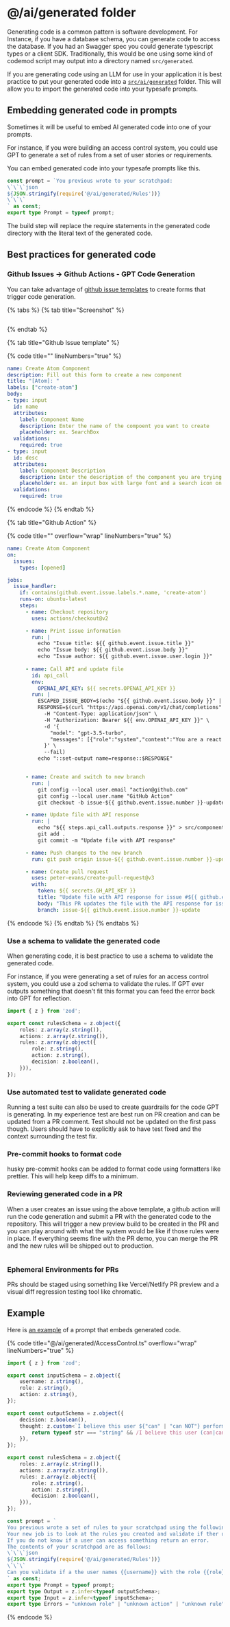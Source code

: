 # @/ai/generated folder

Generating code is a common pattern is software development. For Instance, if you have a database schema, you can generate code to access the database. If you had an Swagger spec you could generate typescript types or a client SDK. Traditionally, this would be one using some kind of codemod script may output into a directory named `src/generated`.

If you are generating code using an LLM for use in your application it is best practice to put your generated code into a [`src/ai/generated`](https://github.com/BLamy/GPT-AccessControl/tree/main/src/ai/generated) folder. This will allow you to import the generated code into your typesafe prompts.

## Embedding generated code in prompts

Sometimes it will be useful to embed AI generated code into one of your prompts.

For instance, if you were building an access control system, you could use GPT to generate a set of rules from a set of user stories or requirements.

You can embed generated code into your typesafe prompts like this.

```typescript
const prompt = `You previous wrote to your scratchpad:
\`\`\`json
${JSON.stringify(require('@/ai/generated/Rules'))}
\`\`\` 
` as const;
export type Prompt = typeof prompt;
```

The build step will replace the require statements in the generated code directory with the literal text of the generated code.

## Best practices for generated code

### Github Issues -> Github Actions - GPT Code Generation

You can take advantage of [github issue templates](https://docs.github.com/en/communities/using-templates-to-encourage-useful-issues-and-pull-requests/configuring-issue-templates-for-your-repository#creating-issue-forms) to create forms that trigger code generation.

{% tabs %}
{% tab title="Screenshot" %}
<figure><img src=".gitbook/assets/image (4).png" alt=""><figcaption></figcaption></figure>
{% endtab %}

{% tab title="Github Issue template" %}


{% code title="" lineNumbers="true" %}
```yaml
name: Create Atom Component
description: Fill out this form to create a new component
title: "[Atom]: "
labels: ["create-atom"]
body:
- type: input
  id: name
  attributes:
    label: Component Name
    description: Enter the name of the compoent you want to create
    placeholder: ex. SearchBox
  validations:
    required: true
- type: input
  id: desc
  attributes:
    label: Component Description
    description: Enter the description of the component you are trying to make
    placeholder: ex. an input box with large font and a search icon on the left hand side rounded corners 
  validations:
    required: true
```
{% endcode %}
{% endtab %}

{% tab title="Github Action" %}


{% code title="" overflow="wrap" lineNumbers="true" %}
```yaml
name: Create Atom Component
on:
  issues:
    types: [opened]

jobs:
  issue_handler:
    if: contains(github.event.issue.labels.*.name, 'create-atom')
    runs-on: ubuntu-latest
    steps:
      - name: Checkout repository
        uses: actions/checkout@v2

      - name: Print issue information
        run: |
          echo "Issue title: ${{ github.event.issue.title }}"
          echo "Issue body: ${{ github.event.issue.body }}"
          echo "Issue author: ${{ github.event.issue.user.login }}"
      
      - name: Call API and update file
        id: api_call
        env:
          OPENAI_API_KEY: ${{ secrets.OPENAI_API_KEY }}
        run: |
          ESCAPED_ISSUE_BODY=$(echo "${{ github.event.issue.body }}" | awk '{printf "%s\\n", $0}')
          RESPONSE=$(curl "https://api.openai.com/v1/chat/completions" \
            -H "Content-Type: application/json" \
            -H "Authorization: Bearer ${{ env.OPENAI_API_KEY }}" \
            -d '{
              "model": "gpt-3.5-turbo",
              "messages": [{"role":"system","content":"You are a react component generator I will feed you a markdown file that contains a component name and description your job is to create a nextjs component using typescript and tailwind do not add any additional libraries or dependencies. Remember if you import useState, useEffect, or useRef you must prefix the file with \"use client\". Your response should only have 1 tsx code block which is the implementation of the component. Do not wrap the code in anything."},{"role": "user", "content": "'"$ESCAPED_ISSUE_BODY"'"}]
            }' \
            --fail)
          echo "::set-output name=response::$RESPONSE"


      - name: Create and switch to new branch
        run: |
          git config --local user.email "action@github.com"
          git config --local user.name "GitHub Action"
          git checkout -b issue-${{ github.event.issue.number }}-update

      - name: Update file with API response
        run: |
          echo "${{ steps.api_call.outputs.response }}" > src/components/atoms/Search.tsx
          git add .
          git commit -m "Update file with API response"

      - name: Push changes to the new branch
        run: git push origin issue-${{ github.event.issue.number }}-update

      - name: Create pull request
        uses: peter-evans/create-pull-request@v3
        with:
          token: ${{ secrets.GH_API_KEY }}
          title: "Update file with API response for issue #${{ github.event.issue.number }}"
          body: "This PR updates the file with the API response for issue #${{ github.event.issue.number }}."
          branch: issue-${{ github.event.issue.number }}-update

```
{% endcode %}
{% endtab %}
{% endtabs %}

### Use a schema to validate the generated code

When generating code, it is best practice to use a schema to validate the generated code.

For instance, if you were generating a set of rules for an access control system, you could use a zod schema to validate the rules. If GPT ever outputs something that doesn't fit this format you can feed the error back into GPT for reflection.

```typescript
import { z } from 'zod';

export const rulesSchema = z.object({
    roles: z.array(z.string()),
    actions: z.array(z.string()),
    rules: z.array(z.object({
        role: z.string(),
        action: z.string(),
        decision: z.boolean(),
    })),
});
```

### Use automated test to validate generated code

Running a test suite can also be used to create guardrails for the code GPT is generating. In my experience test are best run on PR creation and can be updated from a PR comment. Test should not be updated on the first pass though. Users should have to explicitly ask to have test fixed and the context surrounding the test fix.&#x20;

### Pre-commit hooks to format code

husky pre-commit hooks can be added to format code using formatters like prettier. This will help keep diffs to a minimum.

### Reviewing generated code in a PR

When a user creates an issue using the above template, a github action will run the code generation and submit a PR with the generated code to the repository. This will trigger a new preview build to be created in the PR and you can play around with what the system would be like if those rules were in place. If everything seems fine with the PR demo, you can merge the PR and the new rules will be shipped out to production.&#x20;

<figure><img src=".gitbook/assets/image (1) (1).png" alt=""><figcaption></figcaption></figure>

### Ephemeral Environments for PRs

PRs should be staged using something like Vercel/Netlify PR preview and a visual diff regression testing tool like chromatic.&#x20;

## Example

Here is [an example](https://accesscontrol.nextjs.ai/) of a prompt that embeds generated code.

{% code title="@/ai/generated/AccessControl.ts" overflow="wrap" lineNumbers="true" %}
```typescript
import { z } from 'zod';

export const inputSchema = z.object({
    username: z.string(),
    role: z.string(),
    action: z.string(),
});

export const outputSchema = z.object({
    decision: z.boolean(),
    thought: z.custom<`I believe this user ${"can" | "can NOT"} perform this action because ${string}`>(str => {
        return typeof str === "string" && /I believe this user (can|can NOT) perform this action because .*/.test(str);
    }),
});

export const rulesSchema = z.object({
    roles: z.array(z.string()),
    actions: z.array(z.string()),
    rules: z.array(z.object({
        role: z.string(),
        action: z.string(),
        decision: z.boolean(),
    })),
});

const prompt = `
You previous wrote a set of rules to your scratchpad using the following format: ${rulesSchema}
Your new job is to look at the rules you created and validate if ther user can perform the action given their role. 
If you do not know if a user can access something return an error. 
The contents of your scratchpad are as follows: 
\`\`\`json
${JSON.stringify(require('@/ai/generated/Rules'))}
\`\`\`
Can you validate if a the user names {{username}} with the role {{role}} can perform the action {{action}}?
` as const;
export type Prompt = typeof prompt;
export type Output = z.infer<typeof outputSchema>;
export type Input = z.infer<typeof inputSchema>;
export type Errors = "unknown role" | "unknown action" | "unknown rule" | "unknown error";
```
{% endcode %}

<figure><img src=".gitbook/assets/image (2).png" alt=""><figcaption></figcaption></figure>
